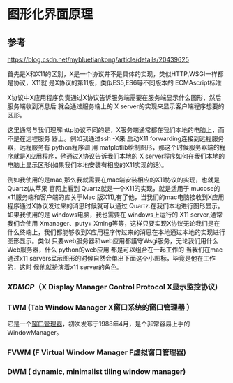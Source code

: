 # 图形化界面原理

## 参考

https://blog.csdn.net/mybluetiankong/article/details/20439625

首先是X和X11的区別，X是一个协议井不是具体的实现，类似HTTP,WSGI一样都是协议，X11就
是X协议的第11版，类似ES5,ES6等不同版本的 ECMAscript标准

X协议中X应用程序负责通过X协议告诉服务端需要在服务端显示什么图形，然后服务端收到消息后
就会通过服务端上的 X server的实现来显示客户端程序想要的区形。

这里通常与我们理解http协议不同的是，X服务端通常都在我们本地的电脑上，而不是在远程服务
器上。例如我通过ssh -X来  启动X11 forwarding连接到远程服务器，远程服务有 python程序调
用 matplotlib绘制图形，那这个时候服务器端的程序就是X应用程序，他通过X协议告诉我们本地的
X  server程序如何在我们本地的电脑上显示区形(如果我们本地安装有相应的X11实现的话)。



例如我使用的是mac,那么我就需要在mac端安装相应的X11协议的实现，也就是 Quartz(从苹果
官网上看到 Quartz就是一个X11的实现，就是适用于 mucose的x11服务端和客户端的库关于Mac
版X11),有了他，当我们的mac电脑接收到X应用程序通过X协议发过来的消思时候就可以通过
Quartz.在我们本地进行图形显示。如果我使用的是 windows电脑，我也需要在 windows上运行的
X11 server,通常我们会使用 Xmanager、puty+ Xming等等，这样只要实现X协议无论我们是在
什么终端上，我们都能够收到X应用程序传过来的消思在本地通过本地的实现进行图形显示。类似
只要web服务器和web应用都護守Wsgi服务，无论我们用什么Web服务器，什么 python的web应用
都是可以组合在一起工作的
当我们在mac通过x11 servers료示图形的时候自然会单出下面这个小图标，毕竟是他在工作的，这时
候他就扮演着x11 server的角色。

### *XDMCP*（X Display Manager Control Protocol X显示监控协议)





### TWM (Tab Window Manager X窗口系统的窗口管理器 ）

它是一个[窗口管理器](https://baike.baidu.com/item/窗口管理器/8902451)，初次发布于1988年4月，是个非常容易上手的WindowManager。





### FVWM (F Virtual Window Manager F虚拟窗口管理器)





### DWM ( dynamic, minimalist tiling window manager)